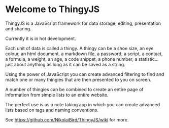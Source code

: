 Welcome to ThingyJS
========

ThingyJS is a JavaScript framework for data storage, editing, presentation and sharing.

Currently it is in hot development.

Each unit of data is called a thingy. A thingy can be a shoe size, an eye colour, an html document, a markdown file, a password, a script, a contact, a formula, a weight, an age, a code snippet, a phone number, a statistic... just about anything as long as it can be saved as a string.

Using the power of JavaScript you can create advanced filtering to find and match one or many thingies that are then presented to you on screen.

A number of thingies can be combined to create an entire page of information from simple lists to an entire website.

The perfect use is as a note taking app in which you can create advanced lists based on tags and naming conventions.

See https://github.com/NikolaiBird/ThingyJS/wiki for more.
